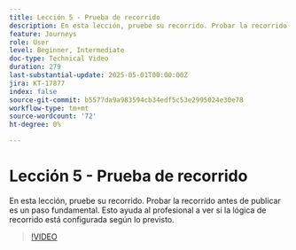 ```yaml
---
title: Lección 5 - Prueba de recorrido
description: En esta lección, pruebe su recorrido. Probar la recorrido antes de publicar es un paso fundamental. Esto ayuda al profesional a ver si la lógica de recorrido está configurada según lo previsto.
feature: Journeys
role: User
level: Beginner, Intermediate
doc-type: Technical Video
duration: 279
last-substantial-update: 2025-05-01T00:00:00Z
jira: KT-17877
index: false
source-git-commit: b5577da9a983594cb34edf5c53e2995024e30e78
workflow-type: tm+mt
source-wordcount: '72'
ht-degree: 0%

---
```



# Lección 5 - Prueba de recorrido

En esta lección, pruebe su recorrido. Probar la recorrido antes de publicar es un paso fundamental. Esto ayuda al profesional a ver si la lógica de recorrido está configurada según lo previsto.

>[!VIDEO](https://video.tv.adobe.com/v/3457930/?learn=on&enablevpops)
